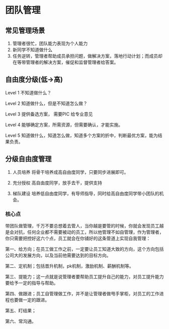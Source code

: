 # 团队管理

## 常见管理场景

1. 管理者很忙，团队能力表现为个人能力
2. 新同学不知道做什么
3. 任务逆转，管理者帮助成员承担问题，做解决方案，落地行动计划；而成员却在等带管理者的解决方案，催促和监督管理者给答案。

## 自由度分级(低->高)

Level 1
不知道做什么？

Level 2
知道做什么，但是不知道怎么做？

Level 3
提供备选方案， 需要PIC 给专业意见

Level 4
能够确定方案，所需资源，但需要确认，才能实施。

Level 5
知道做什么，知道怎么做，知道多个方案的折中，判断最优方案，能为结果负责。

## 分级自由度管理

1. 人员培养
将骨干培养成高自由度同学，只要同步进展即可。

2. 充分授权
高自由度同学，放手去干，提供支持

3. 梯队建设
培养低自由度同学，有导师指导，同时给高自由度同学带小团队的机会。

### 核心点

带团队做管理，千万不要总想着去管人，当你越是要管的时候，你就会发现员工越是会对抗，任何企业都不需要被动的员工，所以他管理不如自管理，作为管理者，你只需要把控好这六个点，员工就会在你铺好的这条管道上实现自我管理：

第一、给方向；在员工做工作之前，一定要让员工知道大致的方向，这个方向包括公司大的发展方向，以及当前他需要达到的目标方向。

第二、定机制；包括晋升机制，pk机制，激励机制、薪酬机制等。

第三、提能力；这一点就是说管理者要帮助员工提升自己的能力，对员工提升能力要给予一定的指导与帮助。

第四、做跟进；员工自管理做工作，并不是让管理者做甩手掌柜，对员工的工作进程也要做一定的跟进。

第五、盯结果；

第六、常沟通。
